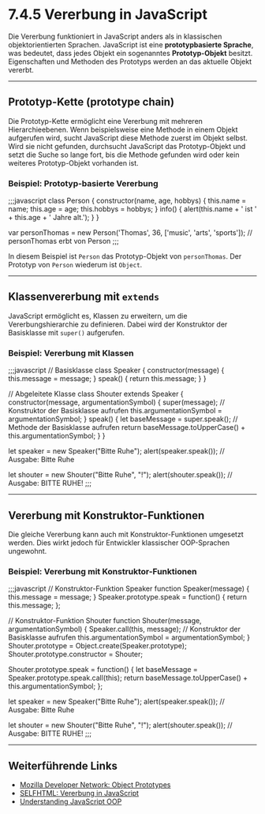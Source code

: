 # 7.4.5 Vererbung in JavaScript

Die Vererbung funktioniert in JavaScript anders als in klassischen objektorientierten Sprachen. JavaScript ist eine **prototypbasierte Sprache**, was bedeutet, dass jedes Objekt ein sogenanntes **Prototyp-Objekt** besitzt. Eigenschaften und Methoden des Prototyps werden an das aktuelle Objekt vererbt.

---

## Prototyp-Kette (prototype chain)

Die Prototyp-Kette ermöglicht eine Vererbung mit mehreren Hierarchieebenen. Wenn beispielsweise eine Methode in einem Objekt aufgerufen wird, sucht JavaScript diese Methode zuerst im Objekt selbst. Wird sie nicht gefunden, durchsucht JavaScript das Prototyp-Objekt und setzt die Suche so lange fort, bis die Methode gefunden wird oder kein weiteres Prototyp-Objekt vorhanden ist.

### Beispiel: Prototyp-basierte Vererbung
;;;javascript
class Person {
  constructor(name, age, hobbys) {
    this.name = name;
    this.age = age;
    this.hobbys = hobbys;
  }
  info() {
    alert(this.name + ' ist ' + this.age + ' Jahre alt.');
  }
}

var personThomas = new Person('Thomas', 36, ['music', 'arts', 'sports']);
// personThomas erbt von Person
;;;

In diesem Beispiel ist `Person` das Prototyp-Objekt von `personThomas`. Der Prototyp von `Person` wiederum ist `Object`.

---

## Klassenvererbung mit `extends`

JavaScript ermöglicht es, Klassen zu erweitern, um die Vererbungshierarchie zu definieren. Dabei wird der Konstruktor der Basisklasse mit `super()` aufgerufen.

### Beispiel: Vererbung mit Klassen
;;;javascript
// Basisklasse
class Speaker {
  constructor(message) {
    this.message = message;
  }
  speak() {
    return this.message;
  }
}

// Abgeleitete Klasse
class Shouter extends Speaker {
  constructor(message, argumentationSymbol) {
    super(message); // Konstruktor der Basisklasse aufrufen
    this.argumentationSymbol = argumentationSymbol;
  }
  speak() {
    let baseMessage = super.speak(); // Methode der Basisklasse aufrufen
    return baseMessage.toUpperCase() + this.argumentationSymbol;
  }
}

let speaker = new Speaker("Bitte Ruhe");
alert(speaker.speak()); // Ausgabe: Bitte Ruhe

let shouter = new Shouter("Bitte Ruhe", "!");
alert(shouter.speak()); // Ausgabe: BITTE RUHE!
;;;

---

## Vererbung mit Konstruktor-Funktionen

Die gleiche Vererbung kann auch mit Konstruktor-Funktionen umgesetzt werden. Dies wirkt jedoch für Entwickler klassischer OOP-Sprachen ungewohnt.

### Beispiel: Vererbung mit Konstruktor-Funktionen
;;;javascript
// Konstruktor-Funktion Speaker
function Speaker(message) {
  this.message = message;
}
Speaker.prototype.speak = function() {
  return this.message;
};

// Konstruktor-Funktion Shouter
function Shouter(message, argumentationSymbol) {
  Speaker.call(this, message); // Konstruktor der Basisklasse aufrufen
  this.argumentationSymbol = argumentationSymbol;
}
Shouter.prototype = Object.create(Speaker.prototype);
Shouter.prototype.constructor = Shouter;

Shouter.prototype.speak = function() {
  let baseMessage = Speaker.prototype.speak.call(this);
  return baseMessage.toUpperCase() + this.argumentationSymbol;
};

let speaker = new Speaker("Bitte Ruhe");
alert(speaker.speak()); // Ausgabe: Bitte Ruhe

let shouter = new Shouter("Bitte Ruhe", "!");
alert(shouter.speak()); // Ausgabe: BITTE RUHE!
;;;

---

## Weiterführende Links

- [Mozilla Developer Network: Object Prototypes](https://developer.mozilla.org/en-US/docs/Learn/JavaScript/Objects/Object_prototypes)<br>
- [SELFHTML: Vererbung in JavaScript](https://wiki.selfhtml.org/wiki/JavaScript/Vererbung)<br>
- [Understanding JavaScript OOP](http://robotlolita.me/2011/10/09/understanding-javascript-oop.html)
